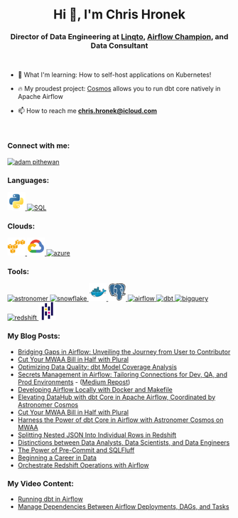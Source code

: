 <h1 align="center">Hi 👋, I'm Chris Hronek</h1>
<h3 align="center">Director of Data Engineering at <a href="https://www.linqto.com">Linqto</a>, <a href="https://www.astronomer.io/champions/">Airflow Champion</a>, and Data Consultant</a></h3>

<br>

- 🌱 What I'm learning: How to self-host applications on Kubernetes!

- 🔥 My proudest project: [Cosmos](https://github.com/astronomer/astronomer-cosmos) allows you to run dbt core natively in Apache Airflow

- 📫 How to reach me **chris.hronek@icloud.com**

<br>

<h3 align="left">Connect with me:</h3>
<p align="left">
  <a href="https://www.linkedin.com/in/chronek/" target="blank"><img align="center"
      src="https://raw.githubusercontent.com/rahuldkjain/github-profile-readme-generator/master/src/images/icons/Social/linked-in-alt.svg"
      alt="adam pithewan" height="30" width="40" /></a>
</p>

<h3 align="left">Languages:</h3>
<p align="left"> 
   <a href="https://www.python.org" target="_blank" rel="noreferrer"> <img
      src="https://raw.githubusercontent.com/devicons/devicon/master/icons/python/python-original.svg" alt="python"
      width="40" height="40" /> </a>

  <a href="https://en.wikipedia.org/wiki/SQL" target="_blank" rel="noreferrer">
  <img
    src="https://cdn4.iconfinder.com/data/icons/flat-pro-database-set-1/32/sql-badge-512.png"
    alt="SQL" width="40" height="40" /> </a>

</p>

<h3 align="left">Clouds:</h3>
<p>
  <a href="https://aws.amazon.com" target="_blank" rel="noreferrer">
    <img
      src="https://github.com/devicons/devicon/blob/master/icons/amazonwebservices/amazonwebservices-original.svg"
      alt="aws" width="40" height="40" /> </a>

  <a href="https://cloud.google.com" target="_blank" rel="noreferrer">
    <img
      src="https://github.com/devicons/devicon/blob/master/icons/googlecloud/googlecloud-original.svg"
      alt="gcp" width="40" height="40" /> </a>

  <a href="https://azure.microsoft.com/en-us" target="_blank" rel="noreferrer">
    <img
      src="https://swimburger.net/media/ppnn3pcl/azure.png"
      alt="azure" width="40" height="40" /> </a>
</p>

<h3 align="left">Tools:</h3>
<p>
  <a href="https://www.astronomer.io/" target="_blank" rel="noreferrer">
  <img
    src="https://www.astronomer.io/monogram/astronomer-monogram-RGB-600px.png"
    alt="astronomer" width="40" height="40" /> </a>
  
  <a href="https://www.snowflake.com/en/" target="_blank" rel="noreferrer">
  <img
    src="https://companieslogo.com/img/orig/SNOW-35164165.png?t=1634190631"
    alt="snowflake" width="40" height="40" /> </a>

  <a href="https://www.docker.com" target="_blank" rel="noreferrer">
    <img
      src="https://github.com/devicons/devicon/blob/master/icons/docker/docker-original.svg"
      alt="docker" width="40" height="40" /> </a>

  <a href="https://www.postgresql.org" target="_blank" rel="noreferrer">
    <img
      src="https://github.com/devicons/devicon/blob/master/icons/postgresql/postgresql-original.svg"
      alt="postgres" width="40" height="40" /> </a>

  <a href="https://airflow.apache.org" target="_blank" rel="noreferrer">
  <img
    src="https://airflow.apache.org/docs/apache-airflow/2.3.2/_images/pin_large.png"
    alt="airflow" width="40" height="40" /> </a>

  <a href="https://www.getdbt.com" target="_blank" rel="noreferrer">
  <img
    src="https://seeklogo.com/images/D/dbt-logo-500AB0BAA7-seeklogo.com.png"
    alt="dbt" width="40" height="40" /> </a>

  <a href="https://cloud.google.com/bigquery" target="_blank" rel="noreferrer">
  <img
    src="https://cdn.icon-icons.com/icons2/2699/PNG/512/google_bigquery_logo_icon_168150.png"
    alt="bigquery" width="40" height="40" /> </a>

  <a href="https://aws.amazon.com/redshift/" target="_blank" rel="noreferrer">
  <img
    src="https://upload.wikimedia.org/wikipedia/commons/thumb/7/73/Amazon-Redshift-Logo.svg/1200px-Amazon-Redshift-Logo.svg.png"
    alt="redshift" width="40" height="40" /> </a>

  <a href="https://pandas.pydata.org/" target="_blank" rel="noreferrer">
    <img
      src="https://raw.githubusercontent.com/devicons/devicon/2ae2a900d2f041da66e950e4d48052658d850630/icons/pandas/pandas-original.svg"
      alt="pandas" width="40" height="40" /> </a>
  
</p>

<h3>My Blog Posts:</h3>

- [Bridging Gaps in Airflow: Unveiling the Journey from User to Contributor](https://medium.com/@chrishronek/bridging-gaps-in-airflow-unveiling-the-journey-from-user-to-contributor-54d361c75191)
- [Cut Your MWAA Bill in Half with Plural](https://parakeet.solutions/cut-your-mwaa-bill-in-half-with-plural/)
- [Optimizing Data Quality: dbt Model Coverage Analysis](https://parakeet.solutions/optimizing-data-quality-dbt-model-coverage-analysis/)
- [Secrets Management in Airflow: Tailoring Connections for Dev, QA, and Prod Environments](https://parakeet.solutions/secrets-management-in-airflow-dev-qa-prod/) - ([Medium Repost](https://medium.com/apache-airflow/secrets-management-in-airflow-tailoring-connections-for-dev-qa-and-prod-environments-374df481d506))
- [Developing Airflow Locally with Docker and Makefile](https://parakeet.solutions/develop-airflow-locally-with-makefile/)
- [Elevating DataHub with dbt Core in Apache Airflow, Coordinated by Astronomer Cosmos](https://parakeet.solutions/ingest-cosmos-dbt-into-datahub/)
- [Cut Your MWAA Bill in Half with Plural](https://parakeet.solutions/cut-your-mwaa-bill-in-half-with-plural/)
- [Harness the Power of dbt Core in Airflow with Astronomer Cosmos on MWAA](https://parakeet.solutions/running-astronomer-cosmos-in-mwaa/)
- [Splitting Nested JSON Into Individual Rows in Redshift](https://parakeet.solutions/splitting-nested-json-in-redshift/)
- [Distinctions between Data Analysts, Data Scientists, and Data Engineers](https://parakeet.solutions/distinctions-between-data-analysts-scientists-and-engineers/)
- [The Power of Pre-Commit and SQLFluff](https://parakeet.solutions/the-power-of-pre-commit-and-sql-fluff/)
- [Beginning a Career in Data](https://parakeet.solutions/beginning-a-career-in-data/)
- [Orchestrate Redshift Operations with Airflow](https://docs.astronomer.io/learn/airflow-redshift)

<h3>My Video Content:</h3>

- [Running dbt in Airflow](https://www.astronomer.io/events/webinars/the-easiest-way-to-orchestrate-your-dbt-workflows-from-airflow/)
- [Manage Dependencies Between Airflow Deployments, DAGs, and Tasks](https://www.youtube.com/watch?v=8bwlQAqzaOs)

